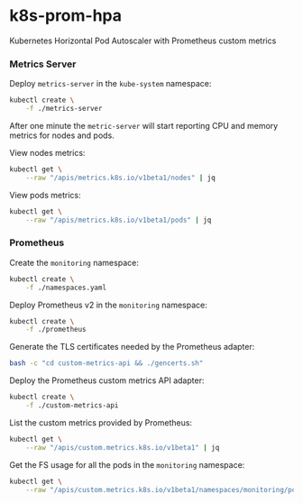 # k8s-prom-hpa

Kubernetes Horizontal Pod Autoscaler with Prometheus custom metrics

### Metrics Server

Deploy `metrics-server` in the `kube-system` namespace:

```bash
kubectl create \
    -f ./metrics-server
```

After one minute the `metric-server` will start reporting CPU and memory metrics for nodes and pods.

View nodes metrics:

```bash
kubectl get \
    --raw "/apis/metrics.k8s.io/v1beta1/nodes" | jq
```

View pods metrics:

```bash
kubectl get \
    --raw "/apis/metrics.k8s.io/v1beta1/pods" | jq
```

### Prometheus

Create the `monitoring` namespace:

```bash
kubectl create \
    -f ./namespaces.yaml
```

Deploy Prometheus v2 in the `monitoring` namespace:

```bash
kubectl create \
    -f ./prometheus
```

Generate the TLS certificates needed by the Prometheus adapter:

```bash
bash -c "cd custom-metrics-api && ./gencerts.sh"
```

Deploy the Prometheus custom metrics API adapter:

```bash
kubectl create \
    -f ./custom-metrics-api
```

List the custom metrics provided by Prometheus:

```bash
kubectl get \
    --raw "/apis/custom.metrics.k8s.io/v1beta1" | jq
```

Get the FS usage for all the pods in the `monitoring` namespace:

```bash
kubectl get \
    --raw "/apis/custom.metrics.k8s.io/v1beta1/namespaces/monitoring/pods/*/fs_usage_bytes" | jq
```
